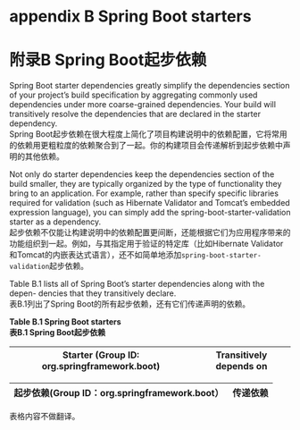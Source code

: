 # appendix B Spring Boot starters
# 附录B Spring Boot起步依赖

Spring Boot starter dependencies greatly simplify the dependencies section of your project’s build specification by aggregating commonly used dependencies under more coarse-grained dependencies. Your build will transitively resolve the dependencies that are declared in the starter dependency.  
Spring Boot起步依赖在很大程度上简化了项目构建说明中的依赖配置，它将常用的依赖用更粗粒度的依赖聚合到了一起。你的构建项目会传递解析到起步依赖中声明的其他依赖。
Not only do starter dependencies keep the dependencies section of the build smaller, they are typically organized by the type of functionality they bring to an application. For example, rather than specify specific libraries required for validation (such as Hibernate Validator and Tomcat’s embedded expression language), you can simply add the spring-boot-starter-validation starter as a dependency.  
起步依赖不仅能让构建说明中的依赖配置更间断，还能根据它们为应用程序带来的功能组织到一起。例如，与其指定用于验证的特定库（比如Hibernate Validator和Tomcat的内嵌表达式语言），还不如简单地添加`spring-boot-starter-validation`起步依赖。Table B.1 lists all of Spring Boot’s starter dependencies along with the depen- dencies that they transitively declare.  
表B.1列出了Spring Boot的所有起步依赖，还有它们传递声明的依赖。

__Table B.1 Spring Boot starters__  
__表B.1 Spring Boot起步依赖__

| Starter (Group ID: org.springframework.boot) | Transitively depends on |
|----------------------------------------------|-------------------------|

| 起步依赖(Group ID：org.springframework.boot） | 传递依赖 |
|---------------------------------------------|--------|


表格内容不做翻译。
